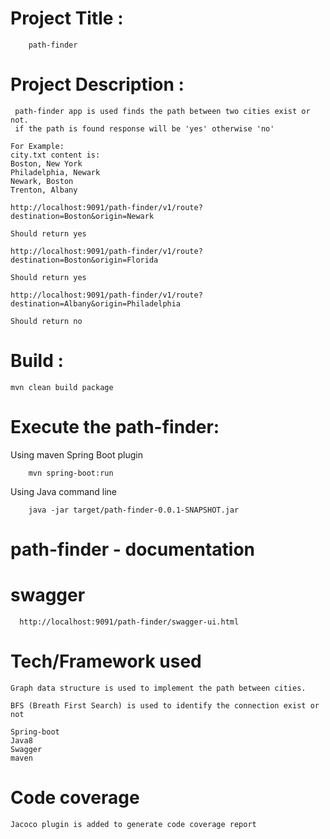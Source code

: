 # Project Title : 

        path-finder

# Project Description :
````
 path-finder app is used finds the path between two cities exist or not.
 if the path is found response will be 'yes' otherwise 'no'
````
````
For Example:
city.txt content is:
Boston, New York
Philadelphia, Newark
Newark, Boston
Trenton, Albany

http://localhost:9091/path-finder/v1/route?destination=Boston&origin=Newark

Should return yes

http://localhost:9091/path-finder/v1/route?destination=Boston&origin=Florida

Should return yes

http://localhost:9091/path-finder/v1/route?destination=Albany&origin=Philadelphia

Should return no
````

 
# Build :
````
mvn clean build package
````

# Execute the path-finder:

Using maven Spring Boot plugin 
``` 
    mvn spring-boot:run 
```
Using Java command line 
```
    java -jar target/path-finder-0.0.1-SNAPSHOT.jar
```

# path-finder - documentation
# swagger
````
  http://localhost:9091/path-finder/swagger-ui.html
````  

# Tech/Framework used

````
Graph data structure is used to implement the path between cities.

BFS (Breath First Search) is used to identify the connection exist or not

Spring-boot
Java8
Swagger
maven

````
# Code coverage
 ````
Jacoco plugin is added to generate code coverage report

````

